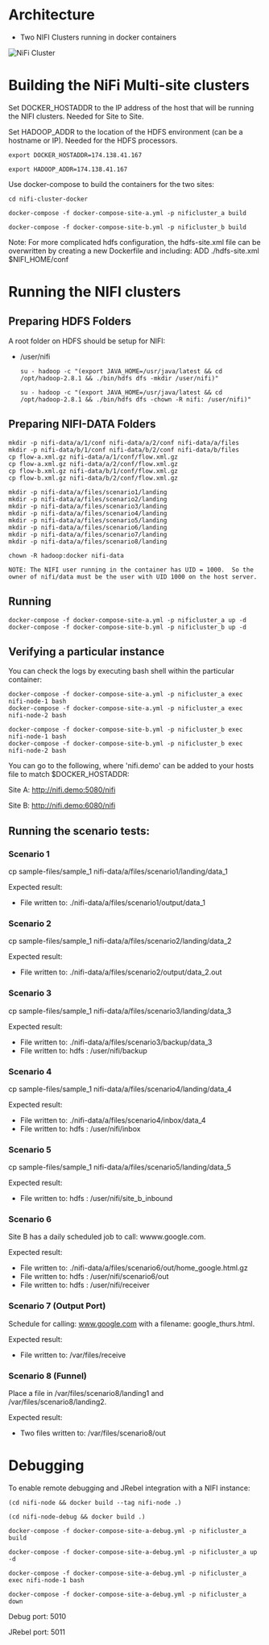


# Architecture

- Two NIFI Clusters running in docker containers

![NiFi Cluster](nifi-cluster.png)

# Building the NiFi Multi-site clusters

Set DOCKER_HOSTADDR to the IP address of the host that will be running the NIFI clusters.  Needed for Site to Site.

Set HADOOP_ADDR to the location of the HDFS environment (can be a hostname or IP).  Needed for the HDFS processors.

    export DOCKER_HOSTADDR=174.138.41.167

    export HADOOP_ADDR=174.138.41.167

Use docker-compose to build the containers for the two sites:

    cd nifi-cluster-docker

    docker-compose -f docker-compose-site-a.yml -p nificluster_a build

    docker-compose -f docker-compose-site-b.yml -p nificluster_b build

Note: For more complicated hdfs configuration, the hdfs-site.xml file can be overwritten by creating a new Dockerfile and including:
    ADD ./hdfs-site.xml $NIFI_HOME/conf


# Running the NIFI clusters

## Preparing HDFS Folders

A root folder on HDFS should be setup for NIFI:
- /user/nifi

      su - hadoop -c "(export JAVA_HOME=/usr/java/latest && cd /opt/hadoop-2.8.1 && ./bin/hdfs dfs -mkdir /user/nifi)"

      su - hadoop -c "(export JAVA_HOME=/usr/java/latest && cd /opt/hadoop-2.8.1 && ./bin/hdfs dfs -chown -R nifi: /user/nifi)"

## Preparing NIFI-DATA Folders

    mkdir -p nifi-data/a/1/conf nifi-data/a/2/conf nifi-data/a/files
    mkdir -p nifi-data/b/1/conf nifi-data/b/2/conf nifi-data/b/files
    cp flow-a.xml.gz nifi-data/a/1/conf/flow.xml.gz
    cp flow-a.xml.gz nifi-data/a/2/conf/flow.xml.gz
    cp flow-b.xml.gz nifi-data/b/1/conf/flow.xml.gz
    cp flow-b.xml.gz nifi-data/b/2/conf/flow.xml.gz

    mkdir -p nifi-data/a/files/scenario1/landing
    mkdir -p nifi-data/a/files/scenario2/landing
    mkdir -p nifi-data/a/files/scenario3/landing
    mkdir -p nifi-data/a/files/scenario4/landing
    mkdir -p nifi-data/a/files/scenario5/landing
    mkdir -p nifi-data/a/files/scenario6/landing
    mkdir -p nifi-data/a/files/scenario7/landing
    mkdir -p nifi-data/a/files/scenario8/landing

    chown -R hadoop:docker nifi-data

    NOTE: The NIFI user running in the container has UID = 1000.  So the owner of nifi/data must be the user with UID 1000 on the host server.

## Running

    docker-compose -f docker-compose-site-a.yml -p nificluster_a up -d
    docker-compose -f docker-compose-site-b.yml -p nificluster_b up -d

## Verifying a particular instance

You can check the logs by executing bash shell within the particular container:

    docker-compose -f docker-compose-site-a.yml -p nificluster_a exec nifi-node-1 bash
    docker-compose -f docker-compose-site-a.yml -p nificluster_a exec nifi-node-2 bash

    docker-compose -f docker-compose-site-b.yml -p nificluster_b exec nifi-node-1 bash
    docker-compose -f docker-compose-site-b.yml -p nificluster_b exec nifi-node-2 bash

You can go to the following, where 'nifi.demo' can be added to your hosts file to match $DOCKER_HOSTADDR:

Site A: http://nifi.demo:5080/nifi

Site B: http://nifi.demo:6080/nifi


## Running the scenario tests:

### Scenario 1

cp sample-files/sample_1 nifi-data/a/files/scenario1/landing/data_1

Expected result:
- File written to: ./nifi-data/a/files/scenario1/output/data_1

### Scenario 2

cp sample-files/sample_1 nifi-data/a/files/scenario2/landing/data_2

Expected result:
- File written to: ./nifi-data/a/files/scenario2/output/data_2.out

### Scenario 3

cp sample-files/sample_1 nifi-data/a/files/scenario3/landing/data_3

Expected result:
- File written to: ./nifi-data/a/files/scenario3/backup/data_3
- File written to: hdfs : /user/nifi/backup

### Scenario 4

cp sample-files/sample_1 nifi-data/a/files/scenario4/landing/data_4

Expected result:
- File written to: ./nifi-data/a/files/scenario4/inbox/data_4
- File written to: hdfs : /user/nifi/inbox

### Scenario 5

cp sample-files/sample_1 nifi-data/a/files/scenario5/landing/data_5

Expected result:
- File written to: hdfs : /user/nifi/site_b_inbound

### Scenario 6

Site B has a daily scheduled job to call: wwww.google.com.

Expected result:
- File written to: ./nifi-data/a/files/scenario6/out/home_google.html.gz
- File written to: hdfs : /user/nifi/scenario6/out
- File written to: hdfs : /user/nifi/receiver

### Scenario 7 (Output Port)

Schedule for calling: www.google.com with a filename: google_thurs.html.

Expected result:
- File written to: /var/files/receive

### Scenario 8 (Funnel)

Place a file in /var/files/scenario8/landing1 and /var/files/scenario8/landing2.

Expected result:
- Two files written to: /var/files/scenario8/out

# Debugging

To enable remote debugging and JRebel integration with a NIFI instance:

    (cd nifi-node && docker build --tag nifi-node .)

    (cd nifi-node-debug && docker build .)

    docker-compose -f docker-compose-site-a-debug.yml -p nificluster_a build

    docker-compose -f docker-compose-site-a-debug.yml -p nificluster_a up -d

    docker-compose -f docker-compose-site-a-debug.yml -p nificluster_a exec nifi-node-1 bash

    docker-compose -f docker-compose-site-a-debug.yml -p nificluster_a down

Debug port: 5010

JRebel port: 5011
